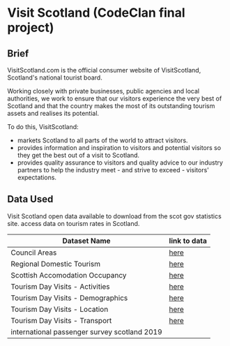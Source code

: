 

# Visit Scotland (CodeClan final project)

## Brief

VisitScotland.com is the official consumer website of VisitScotland, Scotland's national tourist board.

Working closely with private businesses, public agencies and local authorities, we work to ensure that our visitors experience the very best of Scotland and that the country makes the most of its outstanding tourism assets and realises its potential.

To do this, VisitScotland:

 * markets Scotland to all parts of the world to attract visitors.
 * provides information and inspiration to visitors and potential visitors so they get the best out of a visit to Scotland.
 * provides quality assurance to visitors and quality advice to our industry partners to help the industry meet - and strive to exceed - visitors' expectations.

## Data Used
Visit Scotland open data available to download from the scot gov statistics site.
access data on tourism rates in Scotland.

| Dataset Name | link to data|
|--------------|-------------|
Council Areas|[here](https://www.opendata.nhs.scot/sl/dataset/geography-codes-and-labels/resource/967937c4-8d67-4f39-974f-fd58c4acfda5)
Regional Domestic Tourism|[here](https://statistics.gov.scot/resource?uri=http%3A%2F%2Fstatistics.gov.scot%2Fdata%2Fregional-domestic-tourism)
Scottish Accomodation Occupancy|[here](https://statistics.gov.scot/resource?uri=http%3A%2F%2Fstatistics.gov.scot%2Fdata%2Fscottish-accommodation-occupancy)
Tourism Day Visits - Activities|[here](https://statistics.gov.scot/resource?uri=http%3A%2F%2Fstatistics.gov.scot%2Fdata%2Ftourism-day-visits---activities)
Tourism Day Visits - Demographics|[here](https://statistics.gov.scot/resource?uri=http%3A%2F%2Fstatistics.gov.scot%2Fdata%2Ftourism-day-visits---demographics)
Tourism Day Visits - Location|[here](https://statistics.gov.scot/resource?uri=http%3A%2F%2Fstatistics.gov.scot%2Fdata%2Ftourism-day-visits---location)
Tourism Day Visits - Transport|[here](https://statistics.gov.scot/resource?uri=http%3A%2F%2Fstatistics.gov.scot%2Fdata%2Ftourism-day-visits---transport)
international passenger survey scotland 2019||[here](https://tourismobservatory.scot/insights/international-visitors-to-scotland)

